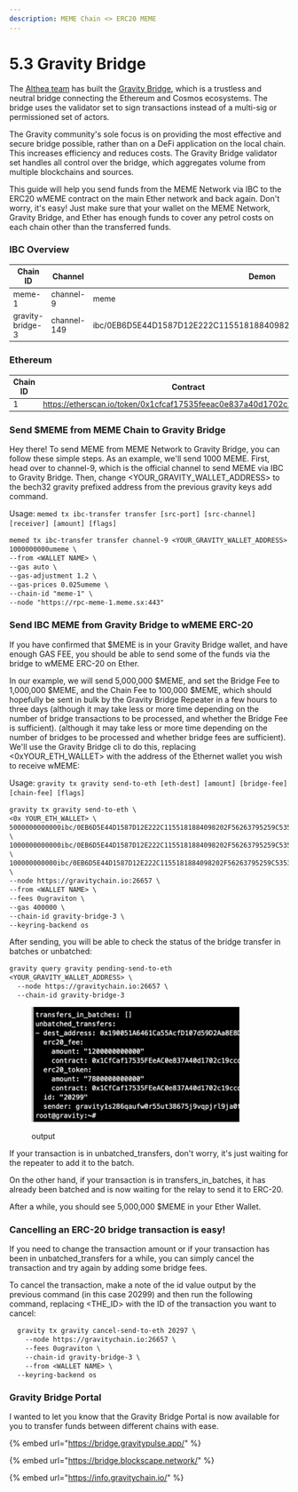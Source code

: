 ```yaml
---
description: MEME Chain <> ERC20 MEME
---
```


# 5.3 Gravity Bridge

The [Althea team](https://www.althea.net) has built the [Gravity Bridge](https://www.gravitybridge.net), which is a trustless and neutral bridge connecting the Ethereum and Cosmos ecosystems. The bridge uses the validator set to sign transactions instead of a multi-sig or permissioned set of actors.

The Gravity community's sole focus is on providing the most effective and secure bridge possible, rather than on a DeFi application on the local chain. This increases efficiency and reduces costs. The Gravity Bridge validator set handles all control over the bridge, which aggregates volume from multiple blockchains and sources.

This guide will help you send funds from the MEME Network via IBC to the ERC20 wMEME contract on the main Ether network and back again. Don't worry, it's easy! Just make sure that your wallet on the MEME Network, Gravity Bridge, and Ether has enough funds to cover any petrol costs on each chain other than the transferred funds.

### IBC Overview

| Chain ID         | Channel     | Demon                                                                |
| ---------------- | ----------- | -------------------------------------------------------------------- |
| meme-1           | channel-9   | meme                                                                 |
| gravity-bridge-3 | channel-149 | ibc/0EB6D5E44D1587D12E222C1155181884098202F56263795259C53536D07C2E65 |

### Ethereum

<table><thead><tr><th width="139">Chain ID </th><th>Contract</th></tr></thead><tbody><tr><td>1</td><td><a href="https://etherscan.io/token/0x1cfcaf17535feeac0e837a40d1702c19ccdc1f41">https://etherscan.io/token/0x1cfcaf17535feeac0e837a40d1702c19ccdc1f41</a></td></tr></tbody></table>



### **Send $MEME from MEME Chain to Gravity Bridge**

Hey there! To send MEME from MEME Network to Gravity Bridge, you can follow these simple steps. As an example, we'll send 1000 MEME. First, head over to channel-9, which is the official channel to send MEME via IBC to Gravity Bridge. Then, change \<YOUR\_GRAVITY\_WALLET\_ADDRESS> to the bech32 gravity prefixed address from the previous gravity keys add  command.

Usage: `memed tx ibc-transfer transfer [src-port] [src-channel] [receiver] [amount] [flags]`

```
memed tx ibc-transfer transfer channel-9 <YOUR_GRAVITY_WALLET_ADDRESS> 1000000000umeme \
--from <WALLET NAME> \
--gas auto \
--gas-adjustment 1.2 \
--gas-prices 0.025umeme \
--chain-id "meme-1" \
--node "https://rpc-meme-1.meme.sx:443"
```



### Send IBC MEME from Gravity Bridge to wMEME ERC-20

If you have confirmed that $MEME is in your Gravity Bridge wallet, and have enough GAS FEE, you should be able to send some of the funds via the bridge to wMEME ERC-20 on Ether.&#x20;

In our example, we will send 5,000,000 $MEME, and set the Bridge Fee to 1,000,000 $MEME, and the Chain Fee to 100,000 $MEME, which should hopefully be sent in bulk by the Gravity Bridge Repeater in a few hours to three days (although it may take less or more time depending on the number of bridge transactions to be processed, and whether the Bridge Fee is sufficient). (although it may take less or more time depending on the number of bridges to be processed and whether bridge fees are sufficient). We'll use the Gravity Bridge cli to do this, replacing <0xYOUR\_ETH\_WALLET> with the address of the Ethernet wallet you wish to receive wMEME:

Usage: `gravity tx gravity send-to-eth [eth-dest] [amount] [bridge-fee] [chain-fee] [flags]`

```
gravity tx gravity send-to-eth \
<0x YOUR_ETH_WALLET> \
5000000000000ibc/0EB6D5E44D1587D12E222C1155181884098202F56263795259C53536D07C2E65 \
1000000000000ibc/0EB6D5E44D1587D12E222C1155181884098202F56263795259C53536D07C2E65 \
100000000000ibc/0EB6D5E44D1587D12E222C1155181884098202F56263795259C53536D07C2E65 \
--node https://gravitychain.io:26657 \
--from <WALLET NAME> \
--fees 0ugraviton \
--gas 400000 \
--chain-id gravity-bridge-3 \
--keyring-backend os
```



After sending, you will be able to check the status of the bridge transfer in batches or unbatched:

```
gravity query gravity pending-send-to-eth <YOUR_GRAVITY_WALLET_ADDRESS> \
  --node https://gravitychain.io:26657 \
  --chain-id gravity-bridge-3
```

<figure><img src="../.gitbook/assets/image.png" alt="" width="375"><figcaption><p>output</p></figcaption></figure>

If your transaction is in unbatched\_transfers, don't worry, it's just waiting for the repeater to add it to the batch.

On the other hand, if your transaction is in transfers\_in\_batches, it has already been batched and is now waiting for the relay to send it to ERC-20.

After a while, you should see 5,000,000 $MEME in your Ether Wallet.



### Cancelling an ERC-20 bridge transaction is easy!

If you need to change the transaction amount or if your transaction has been in unbatched\_transfers for a while, you can simply cancel the transaction and try again by adding some bridge fees.

To cancel the transaction, make a note of the id value output by the previous command (in this case 20299) and then run the following command, replacing \<THE\_ID> with the ID of the transaction you want to cancel:

```
  gravity tx gravity cancel-send-to-eth 20297 \
    --node https://gravitychain.io:26657 \
    --fees 0ugraviton \
    --chain-id gravity-bridge-3 \
    --from <WALLET NAME> \
  --keyring-backend os
```





### Gravity Bridge Portal&#x20;

I wanted to let you know that the Gravity Bridge Portal is now available for you to transfer funds between different chains with ease.

{% embed url="https://bridge.gravitypulse.app/" %}

{% embed url="https://bridge.blockscape.network/" %}

{% embed url="https://info.gravitychain.io/" %}









